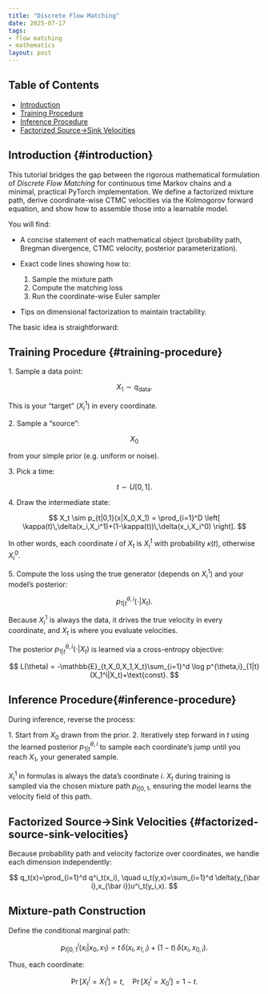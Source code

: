 ```yaml
---
title: "Discrete Flow Matching"
date: 2025-07-17
tags:
- flow matching 
- mathematics
layout: post
---
```




<!-- Load MathJax so LaTeX renders in GitHub Pages without touching layouts -->
<script>
  window.MathJax = {
    tex: {
      inlineMath: [['\\(','\\)'], ['\\[','\\]']]
    }
  };
</script>
<script src="https://cdn.jsdelivr.net/npm/mathjax@3/es5/tex-mml-chtml.js"></script>


## Table of Contents
- [Introduction](#introduction)
- [Training Procedure](#training-procedure)
- [Inference Procedure](#inference-procedure)
- [Factorized Source→Sink Velocities](#factorized-source-sink-velocities)




## Introduction {#introduction} 

This tutorial bridges the gap between the rigorous mathematical formulation of $\textit{Discrete Flow Matching}$ for continuous time Markov chains and a minimal, practical PyTorch implementation. We define a factorized mixture path, derive coordinate-wise CTMC velocities via the Kolmogorov forward equation, and show how to assemble those into a learnable model.

You will find:

* A concise statement of each mathematical object (probability path, Bregman divergence, CTMC velocity, posterior parameterization).
* Exact code lines showing how to:

  1. Sample the mixture path
  2. Compute the matching loss
  3. Run the coordinate-wise Euler sampler
* Tips on dimensional factorization to maintain tractability.

The basic idea is straightforward:



## Training Procedure {#training-procedure}

1\. Sample a data point:

$$
X_1 \sim q_{\mathrm{data}}.
$$

This is your “target” $(X_i^1)$ in every coordinate.

2\. Sample a “source”:

$$
X_0
$$

from your simple prior (e.g. uniform or noise).

3\. Pick a time:

$$
t \sim U[0,1].
$$

4\. Draw the intermediate state:

$$
X_t \sim p_{t|0,1}(x|X_0,X_1) = \prod_{i=1}^D \left[ \kappa(t)\,\delta(x_i,X_i^1)+(1-\kappa(t))\,\delta(x_i,X_i^0) \right].
$$

In other words, each coordinate $i$ of $X_t$ is $X_i^1$ with probability $\kappa(t)$, otherwise $X_i^0$.

5\. Compute the loss using the true generator (depends on $X_i^1$) and your model’s posterior:

$$
p^{\theta,i}_{1|t}(\cdot|X_t).
$$

Because $X_i^1$ is always the data, it drives the true velocity in every coordinate, and $X_t$ is where you evaluate velocities.

The posterior $p^{\theta,i}_{1|t}(\cdot|X_t)$ is learned via a cross-entropy objective:

$$
L(\theta) = -\mathbb{E}_{t,X_0,X_1,X_t}\sum_{i=1}^d \log p^{\theta,i}_{1|t}(X_1^i|X_t)+\text{const}.
$$

## Inference Procedure{#inference-procedure}

During inference, reverse the process:

1\. Start from $X_0$ drawn from the prior.
2\. Iteratively step forward in $t$ using the learned posterior $p^{\theta,i}_{1|t}$ to sample each coordinate’s jump until you reach $X_1$, your generated sample.

$X_i^1$ in formulas is always the data’s coordinate $i$.
$X_t$ during training is sampled via the chosen mixture path $p_{t|0,1}$, ensuring the model learns the velocity field of this path.

## Factorized Source→Sink Velocities {#factorized-source-sink-velocities}

Because probability path and velocity factorize over coordinates, we handle each dimension independently:

$$
q_t(x)=\prod_{i=1}^d q^i_t(x_i), \quad u_t(y,x)=\sum_{i=1}^d \delta(y_{\bar i},x_{\bar i})u^i_t(y_i,x).
$$

## Mixture-path Construction

Define the conditional marginal path:

$$
p^i_{t|0,1}(x_i|x_0,x_1)=t\,\delta(x_i,x_{1,i})+(1-t)\,\delta(x_i,x_{0,i}).
$$

Thus, each coordinate:

$$
\Pr[X_t^i=X_1^i]=t, \quad \Pr[X_t^i=X_0^i]=1-t.
$$

